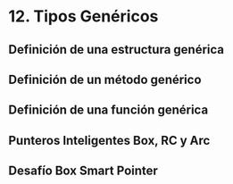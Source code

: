 # 12. Tipos Genéricos

## Definición de una estructura genérica

## Definición de un método genérico

## Definición de una función genérica

## Punteros Inteligentes Box, RC y Arc

## Desafío Box Smart Pointer
